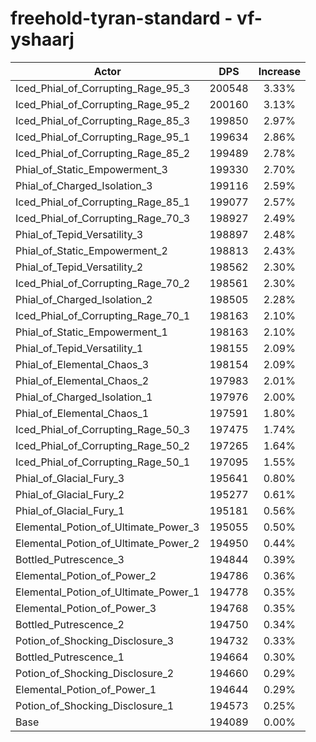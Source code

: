 # freehold-tyran-standard - vf-yshaarj
| Actor | DPS | Increase |
|---|:---:|:---:|
|Iced_Phial_of_Corrupting_Rage_95_3|200548|3.33%|
|Iced_Phial_of_Corrupting_Rage_95_2|200160|3.13%|
|Iced_Phial_of_Corrupting_Rage_85_3|199850|2.97%|
|Iced_Phial_of_Corrupting_Rage_95_1|199634|2.86%|
|Iced_Phial_of_Corrupting_Rage_85_2|199489|2.78%|
|Phial_of_Static_Empowerment_3|199330|2.70%|
|Phial_of_Charged_Isolation_3|199116|2.59%|
|Iced_Phial_of_Corrupting_Rage_85_1|199077|2.57%|
|Iced_Phial_of_Corrupting_Rage_70_3|198927|2.49%|
|Phial_of_Tepid_Versatility_3|198897|2.48%|
|Phial_of_Static_Empowerment_2|198813|2.43%|
|Phial_of_Tepid_Versatility_2|198562|2.30%|
|Iced_Phial_of_Corrupting_Rage_70_2|198561|2.30%|
|Phial_of_Charged_Isolation_2|198505|2.28%|
|Iced_Phial_of_Corrupting_Rage_70_1|198163|2.10%|
|Phial_of_Static_Empowerment_1|198163|2.10%|
|Phial_of_Tepid_Versatility_1|198155|2.09%|
|Phial_of_Elemental_Chaos_3|198154|2.09%|
|Phial_of_Elemental_Chaos_2|197983|2.01%|
|Phial_of_Charged_Isolation_1|197976|2.00%|
|Phial_of_Elemental_Chaos_1|197591|1.80%|
|Iced_Phial_of_Corrupting_Rage_50_3|197475|1.74%|
|Iced_Phial_of_Corrupting_Rage_50_2|197265|1.64%|
|Iced_Phial_of_Corrupting_Rage_50_1|197095|1.55%|
|Phial_of_Glacial_Fury_3|195641|0.80%|
|Phial_of_Glacial_Fury_2|195277|0.61%|
|Phial_of_Glacial_Fury_1|195181|0.56%|
|Elemental_Potion_of_Ultimate_Power_3|195055|0.50%|
|Elemental_Potion_of_Ultimate_Power_2|194950|0.44%|
|Bottled_Putrescence_3|194844|0.39%|
|Elemental_Potion_of_Power_2|194786|0.36%|
|Elemental_Potion_of_Ultimate_Power_1|194778|0.35%|
|Elemental_Potion_of_Power_3|194768|0.35%|
|Bottled_Putrescence_2|194750|0.34%|
|Potion_of_Shocking_Disclosure_3|194732|0.33%|
|Bottled_Putrescence_1|194664|0.30%|
|Potion_of_Shocking_Disclosure_2|194660|0.29%|
|Elemental_Potion_of_Power_1|194644|0.29%|
|Potion_of_Shocking_Disclosure_1|194573|0.25%|
|Base|194089|0.00%|
